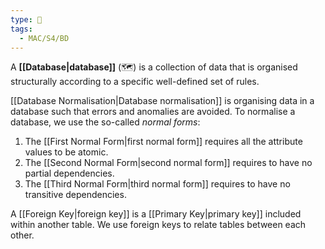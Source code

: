 ```yaml
---
type: 🏫
tags:
  - MAC/S4/BD
---
```


A **[[Database|database]]** (🗺) is a collection of data that is organised structurally according to a specific well-defined set of rules.

[[Database Normalisation|Database normalisation]] is organising data in a database such that errors and anomalies are avoided. To normalise a database, we use the so-called _normal forms_:

1. The [[First Normal Form|first normal form]] requires all the attribute values to be atomic.
2. The [[Second Normal Form|second normal form]] requires to have no partial dependencies.
3. The [[Third Normal Form|third normal form]] requires to have no transitive dependencies.

A [[Foreign Key|foreign key]] is a [[Primary Key|primary key]] included within another table. We use foreign keys to relate tables between each other.
